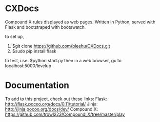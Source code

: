 # CXDocs
Compound X rules displayed as web pages. Written in Python, served with Flask and bootstraped with bootswatch.

to set up, 
1) $git clone https://github.com/bleehu/CXDocs.git
2) $sudo pip install flask 

to test, use:
$python start.py
then in a web browser, go to localhost:5000/levelup

# Documentation
To add to this project, check out these links:
Flask:
http://flask.pocoo.org/docs/0.11/tutorial/
Jinja:
http://jinja.pocoo.org/docs/dev/
Compound X:
https://github.com/trowl223/Compound_X/tree/master/play